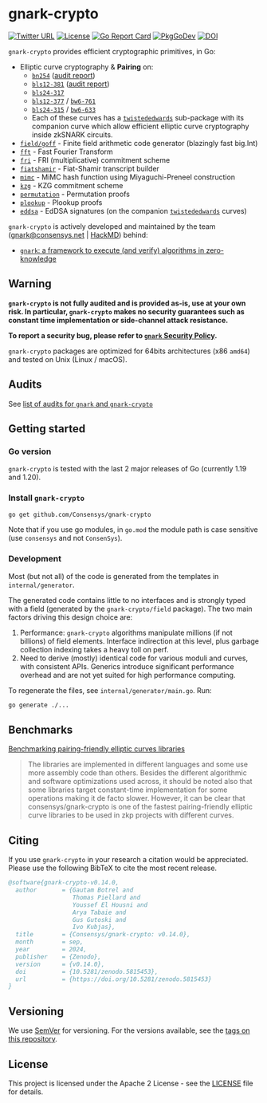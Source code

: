 # gnark-crypto

[![Twitter URL](https://img.shields.io/twitter/url/https/twitter.com/gnark_team.svg?style=social&label=Follow%20%40gnark_team)](https://twitter.com/gnark_team) [![License](https://img.shields.io/badge/license-Apache%202-blue)](LICENSE)  [![Go Report Card](https://goreportcard.com/badge/github.com/Consensys/gnark-crypto)](https://goreportcard.com/badge/github.com/Consensys/gnark-crypto) [![PkgGoDev](https://pkg.go.dev/badge/mod/github.com/Consensys/gnark-crypto)](https://pkg.go.dev/mod/github.com/consensys/gnark-crypto) [![DOI](https://zenodo.org/badge/DOI/10.5281/zenodo.5815453.svg)](https://doi.org/10.5281/zenodo.5815453)

`gnark-crypto` provides efficient cryptographic primitives, in Go:

* Elliptic curve cryptography & **Pairing** on:
  * [`bn254`] ([audit report](https://github.com/Consensys/gnark/blob/master/audits/2022-10%20-%20Kudelski%20-%20gnark-crypto.pdf))
  * [`bls12-381`] ([audit report](https://github.com/Consensys/gnark/blob/master/audits/2022-10%20-%20Kudelski%20-%20gnark-crypto.pdf))
  * [`bls24-317`]
  * [`bls12-377`] / [`bw6-761`]
  * [`bls24-315`] / [`bw6-633`]
  * Each of these curves has a [`twistededwards`] sub-package with its companion curve which allow efficient elliptic curve cryptography inside zkSNARK circuits.
* [`field/goff`] - Finite field arithmetic code generator (blazingly fast big.Int)
* [`fft`] - Fast Fourier Transform
* [`fri`] - FRI (multiplicative) commitment scheme
* [`fiatshamir`] - Fiat-Shamir transcript builder
* [`mimc`] - MiMC hash function using Miyaguchi-Preneel construction
* [`kzg`] - KZG commitment scheme
* [`permutation`] - Permutation proofs
* [`plookup`] - Plookup proofs
* [`eddsa`] - EdDSA signatures (on the companion [`twistededwards`] curves)

`gnark-crypto` is actively developed and maintained by the team (gnark@consensys.net | [HackMD](https://hackmd.io/@gnark)) behind:

* [`gnark`: a framework to execute (and verify) algorithms in zero-knowledge](https://github.com/Consensys/gnark)

## Warning

**`gnark-crypto` is not fully audited and is provided as-is, use at your own risk. In particular, `gnark-crypto` makes no security guarantees such as constant time implementation or side-channel attack resistance.**

**To report a security bug, please refer to [`gnark` Security Policy](https://github.com/Consensys/gnark/blob/master/SECURITY.md).**

`gnark-crypto` packages are optimized for 64bits architectures (x86 `amd64`) and tested on Unix (Linux / macOS).

## Audits

See [list of audits for `gnark` and `gnark-crypto`](https://github.com/Consensys/gnark?tab=readme-ov-file#audits)

## Getting started

### Go version

`gnark-crypto` is tested with the last 2 major releases of Go (currently 1.19 and 1.20).

### Install `gnark-crypto`

```bash
go get github.com/Consensys/gnark-crypto
```

Note that if you use go modules, in `go.mod` the module path is case sensitive (use `consensys` and not `ConsenSys`).

### Development

Most (but not all) of the code is generated from the templates in `internal/generator`.

The generated code contains little to no interfaces and is strongly typed with a field (generated by the `gnark-crypto/field` package). The two main factors driving this design choice are:

1. Performance: `gnark-crypto` algorithms manipulate millions (if not billions) of field elements. Interface indirection at this level, plus garbage collection indexing takes a heavy toll on perf.
2. Need to derive (mostly) identical code for various moduli and curves, with consistent APIs. Generics introduce significant performance overhead and are not yet suited for high performance computing.

To regenerate the files, see `internal/generator/main.go`. Run:

```bash
go generate ./...
```

## Benchmarks

[Benchmarking pairing-friendly elliptic curves libraries](https://hackmd.io/@gnark/eccbench)

>The libraries are implemented in different languages and some use more assembly code than others. Besides the different algorithmic and software optimizations used across, it should be noted also that some libraries target constant-time implementation for some operations making it de facto slower. However, it can be clear that consensys/gnark-crypto is one of the fastest pairing-friendly elliptic curve libraries to be used in zkp projects with different curves.

## Citing

If you use `gnark-crypto` in your research a citation would be appreciated.
Please use the following BibTeX to cite the most recent release.

```bib
@software{gnark-crypto-v0.14.0,
  author       = {Gautam Botrel and
                  Thomas Piellard and
                  Youssef El Housni and
                  Arya Tabaie and
                  Gus Gutoski and
                  Ivo Kubjas},
  title        = {Consensys/gnark-crypto: v0.14.0},
  month        = sep,
  year         = 2024,
  publisher    = {Zenodo},
  version      = {v0.14.0},
  doi          = {10.5281/zenodo.5815453},
  url          = {https://doi.org/10.5281/zenodo.5815453}
}
```

## Versioning

We use [SemVer](http://semver.org/) for versioning. For the versions available, see the [tags on this repository](https://github.com/Consensys/gnark-crypto/tags).

## License

This project is licensed under the Apache 2 License - see the [LICENSE](LICENSE) file for details.

[`field/goff`]: https://pkg.go.dev/github.com/consensys/gnark-crypto/field/goff
[`bn254`]: https://pkg.go.dev/github.com/consensys/gnark-crypto/ecc/bn254
[`bls12-381`]: https://pkg.go.dev/github.com/consensys/gnark-crypto/ecc/bls12-381
[`bls24-317`]: https://pkg.go.dev/github.com/consensys/gnark-crypto/ecc/bls24-317
[`bls12-377`]: https://pkg.go.dev/github.com/consensys/gnark-crypto/ecc/bls12-377
[`bls24-315`]: https://pkg.go.dev/github.com/consensys/gnark-crypto/ecc/bls24-315
[`bw6-761`]: https://pkg.go.dev/github.com/consensys/gnark-crypto/ecc/bw6-761
[`bw6-633`]: https://pkg.go.dev/github.com/consensys/gnark-crypto/ecc/bw6-633
[`twistededwards`]: https://pkg.go.dev/github.com/consensys/gnark-crypto/ecc/bn254/twistededwards
[`eddsa`]: https://pkg.go.dev/github.com/consensys/gnark-crypto/ecc/bn254/twistededwards/eddsa
[`fft`]: https://pkg.go.dev/github.com/consensys/gnark-crypto/ecc/bn254/fr/fft
[`fri`]: https://pkg.go.dev/github.com/consensys/gnark-crypto/ecc/bn254/fr/fri
[`mimc`]: https://pkg.go.dev/github.com/consensys/gnark-crypto/ecc/bn254/fr/mimc
[`kzg`]: https://pkg.go.dev/github.com/consensys/gnark-crypto/ecc/bn254/fr/kzg
[`plookup`]: https://pkg.go.dev/github.com/consensys/gnark-crypto/ecc/bn254/fr/plookup
[`permutation`]: https://pkg.go.dev/github.com/consensys/gnark-crypto/ecc/bn254/fr/permutation
[`fiatshamir`]: https://pkg.go.dev/github.com/consensys/gnark-crypto/fiat-shamir
